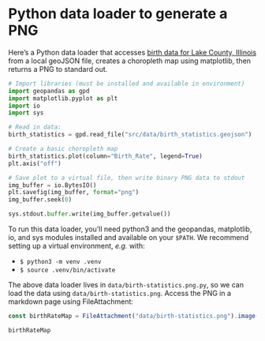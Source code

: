 # Python data loader to generate a PNG

Here’s a Python data loader that accesses [birth data for Lake County, Illinois](https://data-lakecountyil.opendata.arcgis.com/datasets/lakecountyil::birth-statistics/explore) from a local geoJSON file, creates a choropleth map using matplotlib, then returns a PNG to standard out.

```python
# Import libraries (must be installed and available in environment)
import geopandas as gpd
import matplotlib.pyplot as plt
import io
import sys

# Read in data:
birth_statistics = gpd.read_file("src/data/birth_statistics.geojson")

# Create a basic choropleth map
birth_statistics.plot(column="Birth_Rate", legend=True)
plt.axis("off")

# Save plot to a virtual file, then write binary PNG data to stdout
img_buffer = io.BytesIO()
plt.savefig(img_buffer, format="png")
img_buffer.seek(0)

sys.stdout.buffer.write(img_buffer.getvalue())
```

<div class="note">

To run this data loader, you’ll need python3 and the geopandas, matplotlib, io, and sys modules installed and available on your `$PATH`. We recommend setting up a virtual environment, _e.g._ with:

- `$ python3 -m venv .venv`
- `$ source .venv/bin/activate`

</div>

The above data loader lives in `data/birth-statistics.png.py`, so we can load the data using `data/birth-statistics.png`. Access the PNG in a markdown page using FileAttachment:

```js echo
const birthRateMap = FileAttachment("data/birth-statistics.png").image();
```

```js echo
birthRateMap
```
